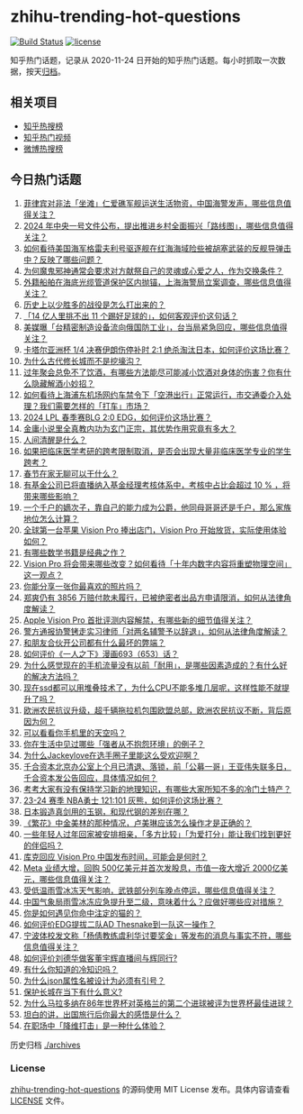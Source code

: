 # zhihu-trending-hot-questions

[![Build Status](https://github.com/justjavac/zhihu-trending-hot-questions/workflows/ci/badge.svg?branch=master)](https://github.com/justjavac/zhihu-trending-hot-questions/actions)
[![license](https://img.shields.io/github/license/justjavac/zhihu-trending-hot-questions)](https://github.com/justjavac/zhihu-trending-hot-questions/blob/master/LICENSE)

知乎热门话题，记录从 2020-11-24
日开始的知乎热门话题。每小时抓取一次数据，按天[归档](./archives)。

## 相关项目

- [知乎热搜榜](https://github.com/justjavac/zhihu-trending-top-search)
- [知乎热门视频](https://github.com/justjavac/zhihu-trending-hot-video)
- [微博热搜榜](https://github.com/justjavac/weibo-trending-hot-search)

## 今日热门话题

<!-- BEGIN -->
<!-- 最后更新时间 Sun Feb 04 2024 02:11:35 GMT+0800 (China Standard Time) -->

1. [菲律宾对非法「坐滩」仁爱礁军舰运送生活物资，中国海警发声，哪些信息值得关注？](https://www.zhihu.com/question/642685351)
1. [2024 年中央一号文件公布，提出推进乡村全面振兴「路线图」，哪些信息值得关注？](https://www.zhihu.com/question/642708880)
1. [如何看待美国海军格雷夫利号驱逐舰在红海海域险些被胡塞武装的反舰导弹击中？反映了哪些问题？](https://www.zhihu.com/question/642589620)
1. [为何魔鬼邪神通常会要求对方献祭自己的灵魂或心爱之人，作为交换条件？](https://www.zhihu.com/question/638318762)
1. [外籍船舶在海底光缆管道保护区内抛锚，上海海警局立案调查，哪些信息值得关注？](https://www.zhihu.com/question/642699685)
1. [历史上以少胜多的战役是怎么打出来的？](https://www.zhihu.com/question/27187101)
1. [「14 亿人里挑不出 11 个踢好足球的」，如何客观评价这句话？](https://www.zhihu.com/question/642528287)
1. [美媒曝「台精密制造设备流向俄国防工业」，台当局紧急回应，哪些信息值得关注？](https://www.zhihu.com/question/642672915)
1. [卡塔尔亚洲杯 1/4 决赛伊朗伤停补时 2:1 绝杀淘汰日本，如何评价这场比赛？](https://www.zhihu.com/question/642742527)
1. [为什么古代修长城而不是挖壕沟？](https://www.zhihu.com/question/640761745)
1. [过年聚会总免不了饮酒，有哪些方法能尽可能减小饮酒对身体的伤害？你有什么隐藏解酒小妙招？](https://www.zhihu.com/question/640704151)
1. [如何看待上海浦东机场网约车禁令下「空港出行」正常运行，市交通委介入处理？我们需要怎样的「打车」市场？](https://www.zhihu.com/question/642719298)
1. [2024 LPL 春季赛BLG 2:0 EDG，如何评价这场比赛？](https://www.zhihu.com/question/642746509)
1. [金庸小说里全真教内功为玄门正宗，其优势作用究竟有多大？](https://www.zhihu.com/question/334108912)
1. [人间清醒是什么？](https://www.zhihu.com/question/622178751)
1. [如果把临床医学考研的跨考限制取消，是否会出现大量非临床医学专业的学生跨考？](https://www.zhihu.com/question/641255553)
1. [春节在家无聊可以干什么？](https://www.zhihu.com/question/642672690)
1. [有基金公司已将直播纳入基金经理考核体系中，考核中占比会超过 10 % ，将带来哪些影响？](https://www.zhihu.com/question/642527659)
1. [一个千户的嫡次子，靠自己的能力成为公爵，他同母哥哥还是千户，那么家族地位怎么计算？](https://www.zhihu.com/question/642420148)
1. [全球第一台苹果 Vision Pro 捧出店门，Vision Pro 开始放货，实际使用体验如何？](https://www.zhihu.com/question/642651698)
1. [有哪些数学书籍是经典之作？](https://www.zhihu.com/question/641419735)
1. [Vision Pro 将会带来哪些改变？如何看待「十年内数字内容将重塑物理空间」这一观点？](https://www.zhihu.com/question/642673152)
1. [你能分享一张你最喜欢的照片吗？](https://www.zhihu.com/question/617492839)
1. [郑爽仍有 3856 万赔付款未履行，已被绝密者出品方申请限消，如何从法律角度解读？](https://www.zhihu.com/question/642639416)
1. [Apple Vision Pro 首批评测内容解禁，有哪些新的细节值得关注？](https://www.zhihu.com/question/642122812)
1. [警方通报协警铐走实习律师「对两名辅警予以辞退」，如何从法律角度解读？](https://www.zhihu.com/question/642669158)
1. [和朋友合伙开公司都有什么最坏的弊端？](https://www.zhihu.com/question/580371166)
1. [如何评价《一人之下》漫画693（653）话？](https://www.zhihu.com/question/637086114)
1. [为什么感觉现在的手机流量没有以前「耐用」，是哪些因素造成的？有什么好的解决方法吗？](https://www.zhihu.com/question/642673718)
1. [现在ssd都可以用堆叠技术了，为什么CPU不能多堆几层呢，这样性能不就提升了吗？](https://www.zhihu.com/question/46707784)
1. [欧洲农民抗议升级，超千辆拖拉机包围欧盟总部，欧洲农民抗议不断，背后原因为何？](https://www.zhihu.com/question/642525675)
1. [可以看看你手机里的天空吗？](https://www.zhihu.com/question/630815364)
1. [你在生活中见过哪些「强者从不抱怨环境」的例子？](https://www.zhihu.com/question/642430193)
1. [为什么Jackeylove在选手圈子里能这么受欢迎啊？](https://www.zhihu.com/question/640695537)
1. [千合资本北京办公室上个月已清退、落锁，前「公募一哥」王亚伟失联多日，千合资本发公告回应，具体情况如何？](https://www.zhihu.com/question/642705055)
1. [考考大家有没有保持学习新的地理知识，有哪些大家所知不多的冷门土特产？](https://www.zhihu.com/question/642619355)
1. [23-24 赛季 NBA勇士 121:101 灰熊，如何评价这场比赛？](https://www.zhihu.com/question/642652695)
1. [日本锻造真剑用的玉钢，和现代钢的差别在哪？](https://www.zhihu.com/question/42172948)
1. [《繁花》中金美林的那种情况，卢美琳应该怎么操作才是正确的？](https://www.zhihu.com/question/639715364)
1. [一些年轻人过年回家被安排相亲，「多方比较」「为爱打分」能让我们找到更好的伴侣吗？](https://www.zhihu.com/question/642706642)
1. [库克回应 Vision Pro 中国发布时间，可能会是何时？](https://www.zhihu.com/question/642656420)
1. [Meta 业绩大增，回购 500亿美元并首次发股息，市值一夜大增近 2000亿美元，哪些信息值得关注？](https://www.zhihu.com/question/642655577)
1. [受低温雨雪冰冻天气影响，武铁部分列车晚点停运，哪些信息值得关注？](https://www.zhihu.com/question/642644279)
1. [中国气象局雨雪冰冻应急提升至二级，意味着什么？应做好哪些应对措施？](https://www.zhihu.com/question/642609143)
1. [你是如何遇见你命中注定的猫的？](https://www.zhihu.com/question/642120289)
1. [如何评价EDG提拔二队AD Thesnake到一队这一操作？](https://www.zhihu.com/question/642488052)
1. [宁波体校发文称「杨倩教练虞利华讨要奖金」等发布的消息与事实不符，哪些信息值得关注？](https://www.zhihu.com/question/642568010)
1. [如何评价刘德华做客董宇辉直播间与辉同行?](https://www.zhihu.com/question/642215005)
1. [有什么你知道的冷知识吗？](https://www.zhihu.com/question/548923680)
1. [为什么json属性名被设计为必须有引号？](https://www.zhihu.com/question/642267118)
1. [保护长城在当下有什么意义?](https://www.zhihu.com/question/642577513)
1. [为什么马拉多纳在86年世界杯对英格兰的第二个进球被评为世界杯最佳进球？](https://www.zhihu.com/question/642442907)
1. [坦白的讲，出国旅行后你最大的感悟是什么？](https://www.zhihu.com/question/642212918)
1. [在职场中「降维打击」是一种什么体验？](https://www.zhihu.com/question/640820795)

<!-- END -->

历史归档 [./archives](./archives)

### License

[zhihu-trending-hot-questions](https://github.com/justjavac/zhihu-trending-hot-questions)
的源码使用 MIT License 发布。具体内容请查看 [LICENSE](./LICENSE) 文件。
